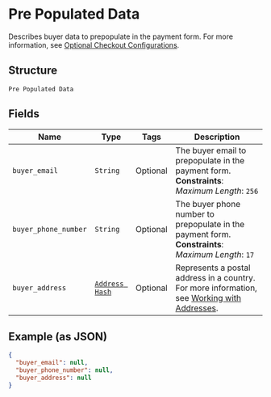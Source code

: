 
# Pre Populated Data

Describes buyer data to prepopulate in the payment form.
For more information,
see [Optional Checkout Configurations](https://developer.squareup.com/docs/checkout-api/optional-checkout-configurations).

## Structure

`Pre Populated Data`

## Fields

| Name | Type | Tags | Description |
|  --- | --- | --- | --- |
| `buyer_email` | `String` | Optional | The buyer email to prepopulate in the payment form.<br>**Constraints**: *Maximum Length*: `256` |
| `buyer_phone_number` | `String` | Optional | The buyer phone number to prepopulate in the payment form.<br>**Constraints**: *Maximum Length*: `17` |
| `buyer_address` | [`Address Hash`](../../doc/models/address.md) | Optional | Represents a postal address in a country.<br>For more information, see [Working with Addresses](https://developer.squareup.com/docs/build-basics/working-with-addresses). |

## Example (as JSON)

```json
{
  "buyer_email": null,
  "buyer_phone_number": null,
  "buyer_address": null
}
```

